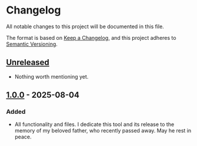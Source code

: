 # Changelog

All notable changes to this project will be documented in this file.

The format is based on [Keep a Changelog](https://keepachangelog.com/en/1.0.0/),
and this project adheres to [Semantic Versioning](https://semver.org/spec/v2.0.0.html).


## [Unreleased]

- Nothing worth mentioning yet.



## [1.0.0] - 2025-08-04

### Added

- All functionality and files. I dedicate this tool and its release to the memory of my beloved father, who recently passed away. May he rest in peace.


[unreleased]: https://github.com/foundata/ansible-docsmith/compare/v1.0.0...HEAD
[1.0.0]: https://github.com/foundata/ansible-docsmith/releases/tag/v1.0.0
